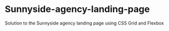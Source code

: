 # Sunnyside-agency-landing-page
Solution to the Sunnyside agency landing page using CSS Grid and Flexbox
